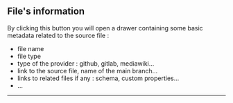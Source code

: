 
## File's information

By clicking this button you will open a drawer containing some basic metadata related to the source file : 

- file name
- file type
- type of the provider : github, gitlab, mediawiki...
- link to the source file, name of the main branch...
- links to related files if any : schema, custom properties...
- ...

---
